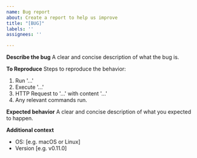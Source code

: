 ```yaml
---
name: Bug report
about: Create a report to help us improve
title: "[BUG]"
labels: ''
assignees: ''

---
```


**Describe the bug**
A clear and concise description of what the bug is.

**To Reproduce**
Steps to reproduce the behavior:
1. Run '...'
2. Execute '...'
3. HTTP Request to '...' with content '...'
4. Any relevant commands run.

**Expected behavior**
A clear and concise description of what you expected to happen.

**Additional context**
 - OS: [e.g. macOS or Linux]
 - Version [e.g. v0.11.0]
